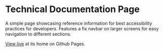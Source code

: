 # Technical Documentation Page

A simple page showcasing reference information for best accessibility practices for developers. Features a fix navbar on larger screens for easy navigation to different sections.

[View live](https://edensweden.github.io/Technical-Documentation-Page/) at its home on Github Pages.